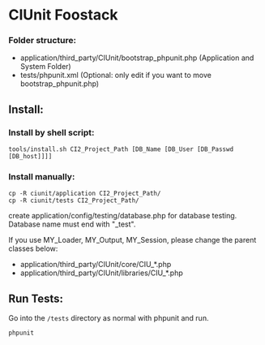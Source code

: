 # CIUnit Foostack

### Folder structure:
- application/third_party/CIUnit/bootstrap_phpunit.php (Application and System Folder)
- tests/phpunit.xml (Optional: only edit if you want to move bootstrap_phpunit.php)

## Install:

### Install by shell script:

	tools/install.sh CI2_Project_Path [DB_Name [DB_User [DB_Passwd [DB_host]]]]

### Install manually:

	cp -R ciunit/application CI2_Project_Path/
	cp -R ciunit/tests CI2_Project_Path/

create application/config/testing/database.php for database testing.
Database name must end with "_test".

If you use MY_Loader, MY_Output, MY_Session, please change the parent classes below:

- application/third_party/CIUnit/core/CIU_*.php
- application/third_party/CIUnit/libraries/CIU_*.php

## Run Tests:

Go into the `/tests` directory as normal with phpunit and run.

	phpunit
